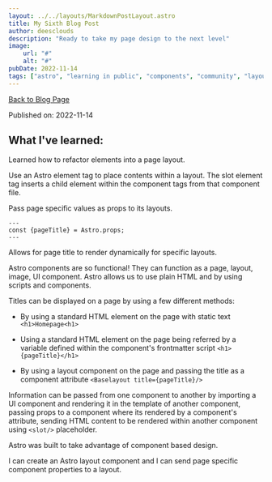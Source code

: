 ```yaml
---
layout: ../../layouts/MarkdownPostLayout.astro
title: My Sixth Blog Post
author: deesclouds
description: "Ready to take my page design to the next level"
image: 
    url: "#"
    alt: "#"
pubDate: 2022-11-14
tags: ["astro", "learning in public", "components", "community", "layouts", "slot", "nesting"]
---
```

<a href="/blog">Back to Blog Page</a>

Published on: 2022-11-14

## What I've learned:

Learned how to refactor elements into a page layout.

Use an Astro </slot> element tag to place contents within a layout.
The slot element tag inserts a child element within the component tags from that component file.

Pass page specific values as props to its layouts.
```
---
const {pageTitle} = Astro.props;
---
```

Allows for page title to render dynamically for specific layouts.

Astro components are so functional! They can function as a page, layout, image, UI component.
Astro allows us to use plain HTML and by using scripts and components. 

Titles can be displayed on a page by using a few different methods:

- By using a standard HTML element on the page with static text ```<h1>Homepage<h1>```

- Using a standard HTML element on the page being referred by a variable defined within the component's frontmatter script ```<h1>{pageTitle}</h1>```

- By using a layout component on the page and passing the title as a component attribute ```<Baselayout title={pageTitle}/>```


Information can be passed from one component to another by importing a UI component and rendering it in the template of another component, passing props to a component where its rendered by a component's attribute, sending HTML content to be rendered within another component using ```<slot/>``` placeholder.

Astro was built to take advantage of component based design.

I can create an Astro layout component and I can send page specific component properties to a layout. 





